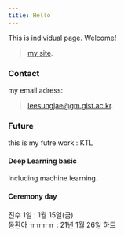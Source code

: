 ```yaml
---
title: Hello
---
```


This is individual page. Welcome!
> [my site](https://leesungjae-git.github.com/).

### Contact

my email adress:

> [leesungjae@gm.gist.ac.kr](mailto:leesungjae@gm.gist.ac.kr).

### Future

this is my futre work :
KTL

#### Deep Learning basic

Including machine learning.

#### Ceremony day

진수 1일 : 1월 15일(금)  
동환아 ㅠㅠㅠㅠ : 21년 1월 26일 하트


